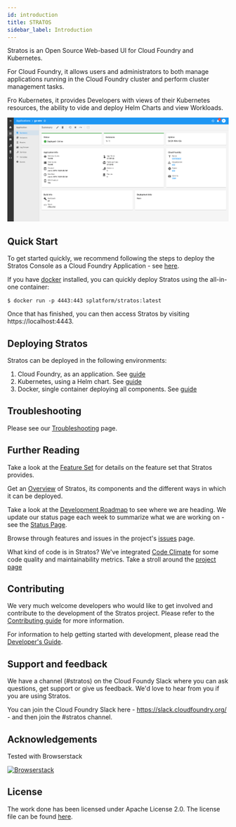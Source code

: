 ```yaml
---
id: introduction
title: STRATOS
sidebar_label: Introduction 
---
```


Stratos is an Open Source Web-based UI for Cloud Foundry and Kubernetes.

For Cloud Foundry, it allows users and administrators to both manage applications running in the Cloud Foundry cluster and perform cluster management tasks.

Fro Kubernetes, it provides Developers with views of their Kubernetes resources, the ability to vide and deploy Helm Charts and view Workloads.

![Stratos Application view](images/screenshots/app-summary.png)

## Quick Start

To get started quickly, we recommend following the steps to deploy the Stratos Console as a Cloud Foundry Application - see [here](deploy/cloud-foundry).

If you have [docker](https://www.docker.com/community-edition) installed, you can quickly deploy Stratos using the all-in-one container:
```
$ docker run -p 4443:443 splatform/stratos:latest 
```

Once that has finished, you can then access Stratos by visiting https://localhost:4443.

## Deploying Stratos

Stratos can be deployed in the following environments:

1. Cloud Foundry, as an application. See [guide](deploy/cloud-foundry)
2. Kubernetes, using a Helm chart. See [guide](deploy/kubernetes)
3. Docker, single container deploying all components. See [guide](deploy/all-in-one)

## Troubleshooting

Please see our [Troubleshooting](guides/troubleshooting/troubleshooting) page.

## Further Reading
 
Take a look at the [Feature Set](features.md) for details on the feature set that Stratos provides.
 
Get an [Overview](overview.md) of Stratos, its components and the different ways in which it can be deployed.

Take a look at the [Development Roadmap](roadmap.md) to see where we are heading. We update our status page each week to summarize what we are working on - see the [Status Page](status_updates.md).

Browse through features and issues in the project's [issues](https://github.com/cloudfoundry/stratos/issues) page.

What kind of code is in Stratos? We've integrated [Code Climate](https://codeclimate.com) for some code quality and maintainability metrics. Take a stroll around the [project page](https://codeclimate.com/github/cloudfoundry/stratos)

## Contributing

We very much welcome developers who would like to get involved and contribute to the development of the Stratos project. Please refer to the [Contributing guide](guides/contribution/contributing.md) for more information.

For information to help getting started with development, please read the [Developer's Guide](guides/developers/developers-guide.md).

## Support and feedback

We have a channel (#stratos) on the Cloud Foundy Slack where you can ask questions, get support or give us feedback. We'd love to hear from you if you are using Stratos.

You can join the Cloud Foundry Slack here - https://slack.cloudfoundry.org/  - and then join the #stratos channel.

## Acknowledgements

Tested with Browserstack

<a href="https://www.browserstack.com"><img width="240px" src="docs/images/Browserstack-logo.svg" alt="Browserstack" /></a>

## License

The work done has been licensed under Apache License 2.0. The license file can be found [here](LICENSE).

